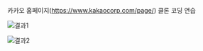 카카오 홈페이지(https://www.kakaocorp.com/page/) 클론 코딩 연습 



![결과1](https://github.com/sykim0181/kakaoWebPage/assets/83769339/f325138f-8d2e-4800-970c-df6d10218a73)



![결과2](https://github.com/sykim0181/kakaoWebPage/assets/83769339/87817569-7c51-4798-b119-b27e172dda77)
